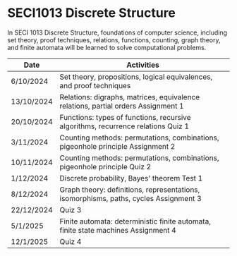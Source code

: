 # SECI1013 Discrete Structure

In SECI 1013 Discrete Structure, foundations of computer science, including set theory, proof techniques, relations, functions, counting, graph theory, and finite automata will be learned to solve computational problems.

<table>
  <thead>
    <tr>
      <th>Date</th>
      <th>Activities</th>
    </tr>
  </thead>
  <tbody>
    <tr>
      <td>6/10/2024</td>
      <td>Set theory, propositions, logical equivalences, and proof techniques</td>
    </tr>
    <tr>
      <td>13/10/2024</td>
      <td>Relations: digraphs, matrices, equivalence relations, partial orders
      Assignment 1</td>
    </tr>
    <tr>
      <td>20/10/2024</td>
      <td>Functions: types of functions, recursive algorithms, recurrence relations
      Quiz 1</td>
    </tr>
    <tr>
      <td>3/11/2024</td>
      <td>Counting methods: permutations, combinations, pigeonhole principle
      Assignment 2</td>
    </tr>
    <td>10/11/2024</td>
      <td>Counting methods: permutations, combinations, pigeonhole principle
      Quiz 2</td>
    </tr>
    <tr>
      <td>1/12/2024</td>
      <td>Discrete probability, Bayes' theorem
      Test 1</td>
    </tr>
    <tr>
      <td>8/12/2024</td>
      <td>Graph theory: definitions, representations, isomorphisms, paths, cycles
      Assignment 3</td>
    </tr>
    <tr>
      <td>22/12/2024</td>
      <td>Quiz 3</td>
    </tr>
    <tr>
      <td>5/1/2025</td>
      <td>Finite automata: deterministic finite automata, finite state machines
      Assignment 4</td>
    </tr>
    <tr>
      <td>12/1/2025</td>
      <td>Quiz 4</td>
    </tr>
  </tbody>
</table>

 
